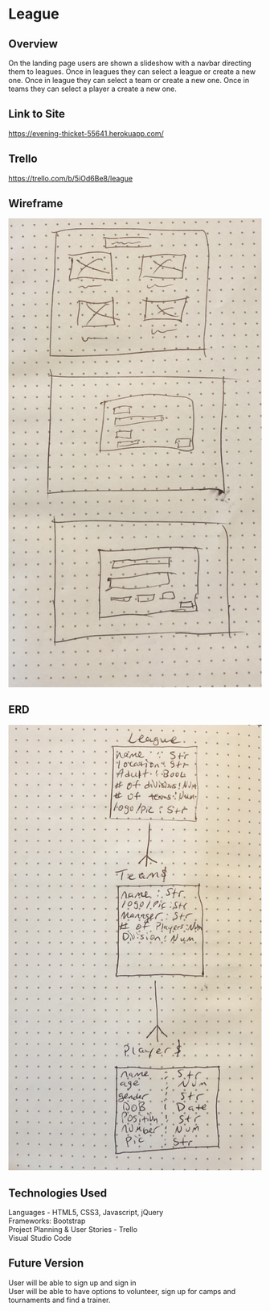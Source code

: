 # League

## Overview

On the landing page users are shown a slideshow with a navbar directing them to leagues. Once in leagues they can select a league or create a new one. Once in league they can select a team or create a new one. Once in teams they can select a player a create a new one.

## Link to Site
https://evening-thicket-55641.herokuapp.com/

## Trello
https://trello.com/b/5iOd6Be8/league

## Wireframe
![pic](wireframe.jpeg)

## ERD
![pic](erd.jpeg)

## Technologies Used
Languages - HTML5, CSS3, Javascript, jQuery<br/>
Frameworks: Bootstrap<br/>
Project Planning & User Stories - Trello<br/>
Visual Studio Code<br/>

## Future Version
User will be able to sign up and sign in<br/>
User will be able to have options to volunteer, sign up for camps and tournaments and find a trainer.<br/>
